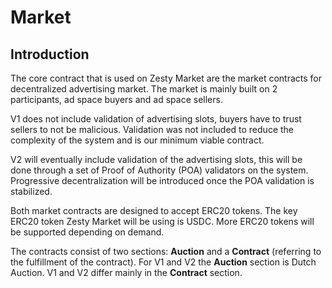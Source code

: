 # Market

## Introduction

The core contract that is used on Zesty Market are the market contracts for decentralized advertising market. The market is mainly built on 2 participants, ad space buyers and ad space sellers.

V1 does not include validation of advertising slots, buyers have to trust sellers to not be malicious. Validation was not included to reduce the complexity of the system and is our minimum viable contract.

V2 will eventually include validation of the advertising slots, this will be done through a set of Proof of Authority (POA) validators on the system. Progressive decentralization will be introduced once the POA validation is stabilized.

Both market contracts are designed to accept ERC20 tokens. The key ERC20 token Zesty Market will be using is USDC. More ERC20 tokens will be supported depending on demand.

The contracts consist of two sections: **Auction** and a **Contract** (referring to the fulfillment of the contract). For V1 and V2 the **Auction** section is Dutch Auction. V1 and V2 differ mainly in the **Contract** section.
